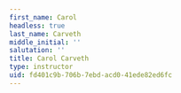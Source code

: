 ```yaml
---
first_name: Carol
headless: true
last_name: Carveth
middle_initial: ''
salutation: ''
title: Carol Carveth
type: instructor
uid: fd401c9b-706b-7ebd-acd0-41ede82ed6fc
---
```

